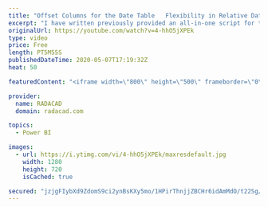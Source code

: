 ```yaml
---
title: "Offset Columns for the Date Table   Flexibility in Relative Date Filtering for Power BI"
excerpt: "I have written previously provided an all-in-one script for the date dimension, and also wrote an article about the relative date slicer. However, sometimes you cannot use the relative date slicer (timezone issue can be one example), adding offset columns help to overcome that challenge, and still be"
originalUrl: https://youtube.com/watch?v=4-hhO5jXPEk
type: video
price: Free
length: PT5M55S
publishedDateTime: 2020-05-07T17:19:32Z
heat: 50

featuredContent: "<iframe width=\"800\" height=\"500\" frameborder=\"0\" src=\"https://www.youtube.com/embed/4-hhO5jXPEk\" allow=\"accelerometer; autoplay; encrypted-media; gyroscope; picture-in-picture\" allowfullscreen></iframe>"

provider:
  name: RADACAD
  domain: radacad.com

topics:
  - Power BI

images:
  - url: https://i.ytimg.com/vi/4-hhO5jXPEk/maxresdefault.jpg
    width: 1280
    height: 720
    isCached: true

secured: "jzjgFIybXd9ZdomS9ci2ynBsKXy5mo/1HPirThnjjZBCHr6idAmMdO/t22Sg/DyZu6LUdNY4SI2tafnmTqatHor3hEoO4wPzEbE6JLha6YMBqQmGEwRhzq83CmVT9SbCxjNaUA7W3mOk/Av8jbmaPNTjQ3NMfz+dkizX+3IQ4JzOy0hp/muD/P/d5U+92Q1bznyFZr+0jEYAxRA2h8r1//wGO5Gx1I2wm9a/5HqmOTSqgLFNwHBp3Xe1eYw620Qt0C22jb+BLIXOS3r2RvbTdNrTDAnMnFzV5UFozN7fcawnc7OybNvvz126Nv+s4gcoa9NQoabqPx4zUSO93kWrF3pbunPLyOC2LeulnnAQBFbbtTuY6K9G8pvNrYw0VVXkhf32Ki+3mCN9C4IHg25uEalo+sE+txc2xTnpfIFZSaU=;Ym8jODDnUxtdZL8fRsQO3g=="
---
```


